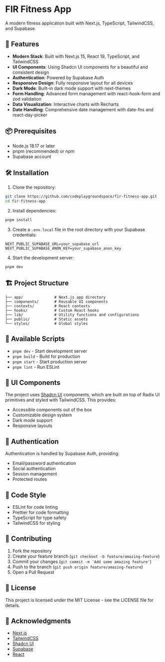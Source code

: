 # FIR Fitness App

A modern fitness application built with Next.js, TypeScript, TailwindCSS, and Supabase.

## 🚀 Features

- **Modern Stack**: Built with Next.js 15, React 19, TypeScript, and TailwindCSS
- **UI Components**: Using Shadcn UI components for a beautiful and consistent design
- **Authentication**: Powered by Supabase Auth
- **Responsive Design**: Fully responsive layout for all devices
- **Dark Mode**: Built-in dark mode support with next-themes
- **Form Handling**: Advanced form management with react-hook-form and zod validation
- **Data Visualization**: Interactive charts with Recharts
- **Date Handling**: Comprehensive date management with date-fns and react-day-picker

## 📦 Prerequisites

- Node.js 18.17 or later
- pnpm (recommended) or npm
- Supabase account

## 🛠️ Installation

1. Clone the repository:

```bash
git clone https://github.com/codeplaygroundspace/fir-fitness-app.git
cd fir-fitness-app
```

2. Install dependencies:

```bash
pnpm install
```

3. Create a `.env.local` file in the root directory with your Supabase credentials:

```env
NEXT_PUBLIC_SUPABASE_URL=your_supabase_url
NEXT_PUBLIC_SUPABASE_ANON_KEY=your_supabase_anon_key
```

4. Start the development server:

```bash
pnpm dev
```

## 🏗️ Project Structure

```
├── app/              # Next.js app directory
├── components/       # Reusable UI components
├── contexts/         # React contexts
├── hooks/            # Custom React hooks
├── lib/              # Utility functions and configurations
├── public/           # Static assets
└── styles/           # Global styles
```

## 🧪 Available Scripts

- `pnpm dev` - Start development server
- `pnpm build` - Build for production
- `pnpm start` - Start production server
- `pnpm lint` - Run ESLint

## 🎨 UI Components

The project uses [Shadcn UI](https://ui.shadcn.com/) components, which are built on top of Radix UI primitives and styled with TailwindCSS. This provides:

- Accessible components out of the box
- Customizable design system
- Dark mode support
- Responsive layouts

## 🔐 Authentication

Authentication is handled by Supabase Auth, providing:

- Email/password authentication
- Social authentication
- Session management
- Protected routes

## 📝 Code Style

- ESLint for code linting
- Prettier for code formatting
- TypeScript for type safety
- TailwindCSS for styling

## 🤝 Contributing

1. Fork the repository
2. Create your feature branch (`git checkout -b feature/amazing-feature`)
3. Commit your changes (`git commit -m 'Add some amazing feature'`)
4. Push to the branch (`git push origin feature/amazing-feature`)
5. Open a Pull Request

## 📄 License

This project is licensed under the MIT License - see the LICENSE file for details.

## 🙏 Acknowledgments

- [Next.js](https://nextjs.org/)
- [TailwindCSS](https://tailwindcss.com/)
- [Shadcn UI](https://ui.shadcn.com/)
- [Supabase](https://supabase.com/)
- [React](https://react.dev/)
